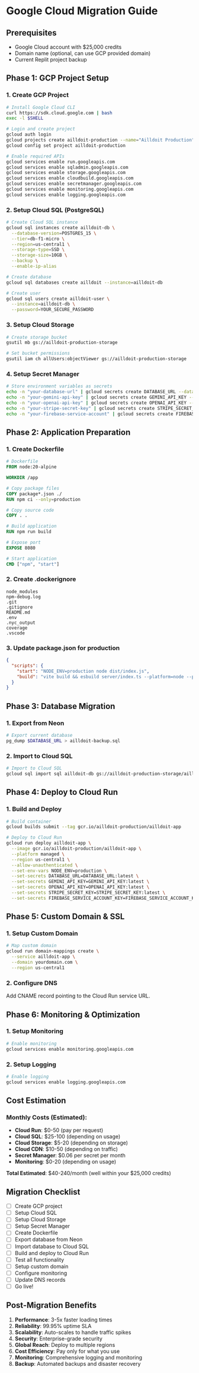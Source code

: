 # Google Cloud Migration Guide

## Prerequisites
- Google Cloud account with $25,000 credits
- Domain name (optional, can use GCP provided domain)
- Current Replit project backup

## Phase 1: GCP Project Setup

### 1. Create GCP Project
```bash
# Install Google Cloud CLI
curl https://sdk.cloud.google.com | bash
exec -l $SHELL

# Login and create project
gcloud auth login
gcloud projects create ailldoit-production --name="Ailldoit Production"
gcloud config set project ailldoit-production

# Enable required APIs
gcloud services enable run.googleapis.com
gcloud services enable sqladmin.googleapis.com
gcloud services enable storage.googleapis.com
gcloud services enable cloudbuild.googleapis.com
gcloud services enable secretmanager.googleapis.com
gcloud services enable monitoring.googleapis.com
gcloud services enable logging.googleapis.com
```

### 2. Setup Cloud SQL (PostgreSQL)
```bash
# Create Cloud SQL instance
gcloud sql instances create ailldoit-db \
  --database-version=POSTGRES_15 \
  --tier=db-f1-micro \
  --region=us-central1 \
  --storage-type=SSD \
  --storage-size=10GB \
  --backup \
  --enable-ip-alias

# Create database
gcloud sql databases create ailldoit --instance=ailldoit-db

# Create user
gcloud sql users create ailldoit-user \
  --instance=ailldoit-db \
  --password=YOUR_SECURE_PASSWORD
```

### 3. Setup Cloud Storage
```bash
# Create storage bucket
gsutil mb gs://ailldoit-production-storage

# Set bucket permissions
gsutil iam ch allUsers:objectViewer gs://ailldoit-production-storage
```

### 4. Setup Secret Manager
```bash
# Store environment variables as secrets
echo -n "your-database-url" | gcloud secrets create DATABASE_URL --data-file=-
echo -n "your-gemini-api-key" | gcloud secrets create GEMINI_API_KEY --data-file=-
echo -n "your-openai-api-key" | gcloud secrets create OPENAI_API_KEY --data-file=-
echo -n "your-stripe-secret-key" | gcloud secrets create STRIPE_SECRET_KEY --data-file=-
echo -n "your-firebase-service-account" | gcloud secrets create FIREBASE_SERVICE_ACCOUNT_KEY --data-file=-
```

## Phase 2: Application Preparation

### 1. Create Dockerfile
```dockerfile
# Dockerfile
FROM node:20-alpine

WORKDIR /app

# Copy package files
COPY package*.json ./
RUN npm ci --only=production

# Copy source code
COPY . .

# Build application
RUN npm run build

# Expose port
EXPOSE 8080

# Start application
CMD ["npm", "start"]
```

### 2. Create .dockerignore
```
node_modules
npm-debug.log
.git
.gitignore
README.md
.env
.nyc_output
coverage
.vscode
```

### 3. Update package.json for production
```json
{
  "scripts": {
    "start": "NODE_ENV=production node dist/index.js",
    "build": "vite build && esbuild server/index.ts --platform=node --packages=external --bundle --format=esm --outdir=dist"
  }
}
```

## Phase 3: Database Migration

### 1. Export from Neon
```bash
# Export current database
pg_dump $DATABASE_URL > ailldoit-backup.sql
```

### 2. Import to Cloud SQL
```bash
# Import to Cloud SQL
gcloud sql import sql ailldoit-db gs://ailldoit-production-storage/ailldoit-backup.sql
```

## Phase 4: Deploy to Cloud Run

### 1. Build and Deploy
```bash
# Build container
gcloud builds submit --tag gcr.io/ailldoit-production/ailldoit-app

# Deploy to Cloud Run
gcloud run deploy ailldoit-app \
  --image gcr.io/ailldoit-production/ailldoit-app \
  --platform managed \
  --region us-central1 \
  --allow-unauthenticated \
  --set-env-vars NODE_ENV=production \
  --set-secrets DATABASE_URL=DATABASE_URL:latest \
  --set-secrets GEMINI_API_KEY=GEMINI_API_KEY:latest \
  --set-secrets OPENAI_API_KEY=OPENAI_API_KEY:latest \
  --set-secrets STRIPE_SECRET_KEY=STRIPE_SECRET_KEY:latest \
  --set-secrets FIREBASE_SERVICE_ACCOUNT_KEY=FIREBASE_SERVICE_ACCOUNT_KEY:latest
```

## Phase 5: Custom Domain & SSL

### 1. Setup Custom Domain
```bash
# Map custom domain
gcloud run domain-mappings create \
  --service ailldoit-app \
  --domain yourdomain.com \
  --region us-central1
```

### 2. Configure DNS
Add CNAME record pointing to the Cloud Run service URL.

## Phase 6: Monitoring & Optimization

### 1. Setup Monitoring
```bash
# Enable monitoring
gcloud services enable monitoring.googleapis.com
```

### 2. Setup Logging
```bash
# Enable logging
gcloud services enable logging.googleapis.com
```

## Cost Estimation

### Monthly Costs (Estimated):
- **Cloud Run**: $0-50 (pay per request)
- **Cloud SQL**: $25-100 (depending on usage)
- **Cloud Storage**: $5-20 (depending on storage)
- **Cloud CDN**: $10-50 (depending on traffic)
- **Secret Manager**: $0.06 per secret per month
- **Monitoring**: $0-20 (depending on usage)

**Total Estimated**: $40-240/month (well within your $25,000 credits)

## Migration Checklist

- [ ] Create GCP project
- [ ] Setup Cloud SQL
- [ ] Setup Cloud Storage
- [ ] Setup Secret Manager
- [ ] Create Dockerfile
- [ ] Export database from Neon
- [ ] Import database to Cloud SQL
- [ ] Build and deploy to Cloud Run
- [ ] Test all functionality
- [ ] Setup custom domain
- [ ] Configure monitoring
- [ ] Update DNS records
- [ ] Go live!

## Post-Migration Benefits

1. **Performance**: 3-5x faster loading times
2. **Reliability**: 99.95% uptime SLA
3. **Scalability**: Auto-scales to handle traffic spikes
4. **Security**: Enterprise-grade security
5. **Global Reach**: Deploy to multiple regions
6. **Cost Efficiency**: Pay only for what you use
7. **Monitoring**: Comprehensive logging and monitoring
8. **Backup**: Automated backups and disaster recovery
